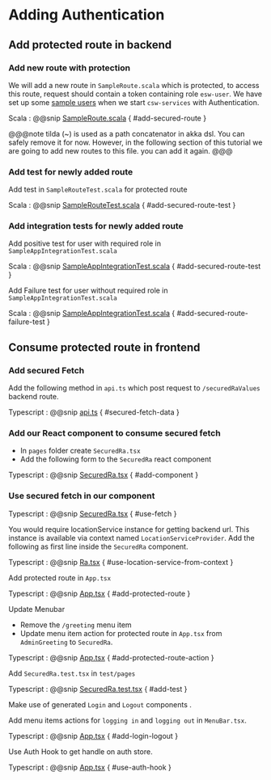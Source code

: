 # Adding Authentication

## Add protected route in backend

### Add new route with protection

We will add a new route in `SampleRoute.scala` which is protected, to access this route, request should contain a token containing role `esw-user`.
We have set up some [sample users](https://tmtsoftware.github.io/csw/apps/cswservices.html#predefined-users-) when we start `csw-services` with Authentication.

Scala
: @@snip [SampleRoute.scala](../../../../backend/src/main/scala/org/tmt/sample/http/SampleRoute.scala) { #add-secured-route }

@@@note
tilda (~) is used as a path concatenator in akka dsl.
You can safely remove it for now. However, in the following section of this tutorial we are going to add new routes to this file. you can add it again.
@@@

### Add test for newly added route

Add test in `SampleRouteTest.scala` for protected route

Scala
: @@snip [SampleRouteTest.scala](../../../../backend/src/test/scala/org/tmt/sample/http/SampleRouteTest.scala) { #add-secured-route-test }

### Add integration tests for newly added route

Add positive test for user with required role in `SampleAppIntegrationTest.scala`

Scala
: @@snip [SampleAppIntegrationTest.scala](../../../../backend/src/test/scala/org/tmt/sample/integration/SampleAppIntegrationTest.scala) { #add-secured-route-test }

Add Failure test for user without required role in `SampleAppIntegrationTest.scala`

Scala
: @@snip [SampleAppIntegrationTest.scala](../../../../backend/src/test/scala/org/tmt/sample/integration/SampleAppIntegrationTest.scala) { #add-secured-route-failure-test }

## Consume protected route in frontend

### Add secured Fetch

Add the following method in `api.ts` which post request to `/securedRaValues` backend route.

Typescript
: @@snip [api.ts](../../../../frontend/src/utils/api.ts) { #secured-fetch-data }

### Add our React component to consume secured fetch

* In `pages` folder create `SecuredRa.tsx`
* Add the following form to the `SecuredRa` react component

Typescript
: @@snip [SecuredRa.tsx](../../../../frontend/src/components/pages/SecuredRa.tsx) { #add-component }

### Use secured fetch in our component

Typescript
: @@snip [SecuredRa.tsx](../../../../frontend/src/components/pages/SecuredRa.tsx) { #use-fetch }

You would require locationService instance for getting backend url. This instance is available via context named `LocationServiceProvider`.
Add the following as first line inside the `SecuredRa` component.

Typescript
: @@snip [Ra.tsx](../../../../frontend/src/components/pages/SecuredRa.tsx) { #use-location-service-from-context }

Add protected route in `App.tsx`

Typescript
: @@snip [App.tsx](../../../../frontend/src/routes/Routes.tsx) { #add-protected-route }

Update Menubar

* Remove the `/greeting` menu item
* Update menu item action for protected route in `App.tsx` from `AdminGreeting` to `SecuredRa`.

Typescript
: @@snip [App.tsx](../../../../frontend/src/components/menu/MenuBar.tsx) { #add-protected-route-action }

Add `SecuredRa.test.tsx` in `test/pages`

Typescript
: @@snip [SecuredRa.test.tsx](../../../../frontend/test/pages/SecuredRa.test.tsx) { #add-test }

Make use of generated `Login` and `Logout` components .

Add menu items actions for `logging in` and `logging out` in `MenuBar.tsx`.

Typescript
: @@snip [App.tsx](../../../../frontend/src/components/menu/MenuBar.tsx) { #add-login-logout }

Use Auth Hook to get handle on auth store.

Typescript
: @@snip [App.tsx](../../../../frontend/src/components/menu/MenuBar.tsx) { #use-auth-hook }
